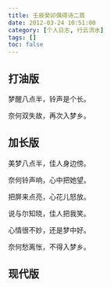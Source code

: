 ```yaml
---
title: 壬辰癸卯偶得诗二首
date: 2012-03-24 10:51:00
category: [个人日志, 行云流水]
tags: []
toc: false
---
```

## 打油版

梦醒八点半，铃声是个长。

奈何双失故，再次入梦乡。
<!-- more -->

## 加长版

美梦八点半，佳人身边傍。

奈何铃声响，心中把她望。

把屏来点亮，心花儿怒放。

说与尔知晓，佳人把我笑。

心情很不妙，还是梦中好。

奈何愁离怅，不得入梦乡。

## 现代版
